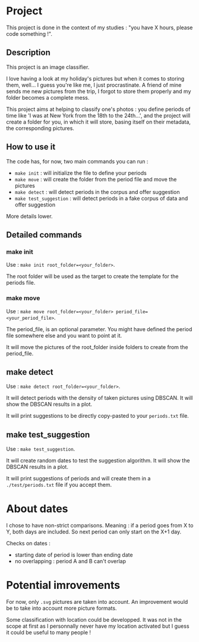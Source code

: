 # Project 

This project is done in the context of my studies : "you have X hours, please code something !".

## Description

This project is an image classifier. 

I love having a look at my holiday's pictures but when it comes to storing them, well... I guess you're like me, I just procrastinate. A friend of mine sends me new pictures from the trip, I forgot to store them properly and my folder becomes a complete mess.

This project aims at helping to classify one's photos : you define periods of time like 'I was at New York from the 18th to the 24th...', and the project will create a folder for you, in which it will store, basing itself on their metadata, the corresponding pictures.

## How to use it 

The code has, for now, two main commands you can run : 
- ```make init``` : will initialize the file to define your periods
- ```make move``` : will create the folder from the period file and move the pictures 
- ```make detect``` : will detect periods in the corpus and offer suggestion 
- ```make test_suggestion``` : will detect periods in a fake corpus of data and offer suggestion


More details lower.

## Detailed commands

### make init

Use : ```make init root_folder=<your_folder>```.

The root folder will be used as the target to create the template for the periods file.

### make move

Use : ```make move root_folder=<your_folder> period_file=<your_period_file>```.

The period_file, is an optional parameter. You might have defined the period file somewhere else and you want to point at it.

It will move the pictures of the root_folder inside folders to create from the period_file.

## make detect

Use : ```make detect root_folder=<your_folder>```.

It will detect periods with the density of taken pictures using DBSCAN. It will show the DBSCAN results in a plot.

It will print suggestions to be directly copy-pasted to your ```periods.txt``` file.

## make test_suggestion

Use : ```make test_suggestion```.

It will create random dates to test the suggestion algorithm. It will show the DBSCAN results in a plot. 

It will print suggestions of periods and will create them in a ```./test/periods.txt``` file if you accept them.

# About dates

I chose to have non-strict comparisons. Meaning : if a period goes from X to Y, both days are included. So next period can only start on the X+1 day.

Checks on dates : 
- starting date of period is lower than ending date
- no overlapping : period A and B can't overlap

# Potential imrovements 

For now, only ```.svg``` pictures are taken into account. An improvement would be to take into account more picture formats.

Some classification with location could be developped. It was not in the scope at first as I personnally never have my location activated but I guess it could be useful to many people !